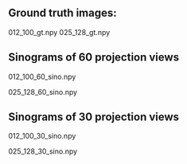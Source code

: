 ## Ground truth images:
012_100_gt.npy
025_128_gt.npy

## Sinograms of 60 projection views
012_100_60_sino.npy 

025_128_60_sino.npy

## Sinograms of 30 projection views
012_100_30_sino.npy 

025_128_30_sino.npy

